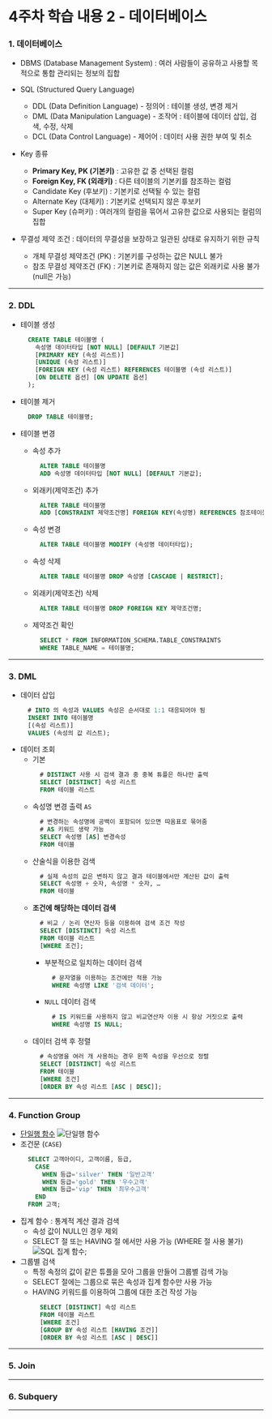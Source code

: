 # 4주차 학습 내용 2 - 데이터베이스

### 1. 데이터베이스
  + DBMS (Database Management System) : 여러 사람들이 공유하고 사용할 목적으로 통합 관리되는 정보의 집합
    
  + SQL (Structured Query Language)
    + DDL (Data Definition Language) - 정의어 : 테이블 생성, 변경 제거
    + DML (Data Manipulation Language) - 조작어 : 테이블에 데이터 삽입, 검색, 수정, 삭제
    + DCL (Data Control Language) - 제어어 : 데이터 사용 권한 부여 및 취소
   
  + Key 종류
    + **Primary Key, PK (기본키)** : 고유한 값 중 선택된 컬럼
    + **Foreign Key, FK (외래키)** : 다른 테이블의 기본키를 참조하는 컬럼
    + Candidate Key (후보키) : 기본키로 선택될 수 있는 컬럼
    + Alternate Key (대체키) : 기본키로 선택되지 않은 후보키
    + Super Key (슈퍼키) : 여러개의 컬럼을 묶어서 고유한 값으로 사용되는 컬럼의 집합
   
  + 무결성 제약 조건 : 데이터의 무결성을 보장하고 일관된 상태로 유지하기 위한 규칙
    + 개체 무결성 제약조건 (PK) : 기본키를 구성하는 값은 NULL 불가
    + 참조 무결성 제약조건 (FK) : 기본키로 존재하지 않는 값은 외래키로 사용 불가 (null은 가능)
---
### 2. DDL
  + 테이블 생성
    ```sql
      CREATE TABLE 테이블명 (
        속성명 데이터타입 [NOT NULL] [DEFAULT 기본값]
        [PRIMARY KEY (속성 리스트)]
        [UNIQUE (속성 리스트)]
        [FOREIGN KEY (속성 리스트) REFERENCES 테이블명 (속성 리스트)]
        [ON DELETE 옵션] [ON UPDATE 옵션]
      );
    ```
      
  + 테이블 제거
    ```sql
      DROP TABLE 테이블명;
    ```
   
  + 테이블 변경
    + 속성 추가
      ```sql
        ALTER TABLE 테이블명
        ADD 속성명 데이터타입 [NOT NULL] [DEFAULT 기본값];
      ```
    + 외래키(제약조건) 추가
      ```sql
        ALTER TABLE 테이블명
        ADD [CONSTRAINT 제약조건명] FOREIGN KEY(속성명) REFERENCES 참조테이블명(참조속성명);
      ```
    + 속성 변경
      ```sql
        ALTER TABLE 테이블명 MODIFY (속성명 데이터타입);
      ```
    + 속성 삭제
      ```sql
        ALTER TABLE 테이블명 DROP 속성명 [CASCADE | RESTRICT];
      ```
    + 외래키(제약조건) 삭제
      ```sql
        ALTER TABLE 테이블명 DROP FOREIGN KEY 제약조건명;
      ```
    + 제약조건 확인
      ```sql
        SELECT * FROM INFORMATION_SCHEMA.TABLE_CONSTRAINTS
        WHERE TABLE_NAME = 테이블명;
      ```

---
### 3. DML
  + 데이터 삽입
    ```sql
      # INTO 의 속성과 VALUES 속성은 순서대로 1:1 대응되어야 됨
      INSERT INTO 테이블명
      [(속성 리스트)]
      VALUES (속성의 값 리스트);
    ```
  + 데이터 조회
    + 기본
      ```sql
        # DISTINCT 사용 시 검색 결과 중 중복 튜플은 하나만 출력
        SELECT [DISTINCT] 속성 리스트
        FROM 테이블 리스트
      ```
    + 속성명 변경 출력 `AS`
      ```sql
        # 변경하는 속성명에 공백이 포함되어 있으면 따옴표로 묶어줌
        # AS 키워드 생략 가능
        SELECT 속성명 [AS] 변경속성
        FROM 테이블
      ```
    + 산술식을 이용한 검색
      ```sql
        # 실제 속성의 값은 변하지 않고 결과 테이블에서만 계산된 값이 출력
        SELECT 속성명 + 숫자, 속성명 * 숫자, …
        FROM 테이블
      ```
    + **조건에 해당하는 데이터 검색**
      ```sql
        # 비교 / 논리 연산자 등을 이용하여 검색 조건 작성
        SELECT [DISTINCT] 속성 리스트
        FROM 테이블 리스트
        [WHERE 조건];
      ```
      + 부분적으로 일치하는 데이터 검색
        ```sql
          # 문자열을 이용하는 조건에만 적용 가능
          WHERE 속성명 LIKE '검색 데이터';
        ```
      + `NULL` 데이터 검색
        ```sql
          # IS 키워드를 사용하지 않고 비교연산자 이용 시 항상 거짓으로 출력
          WHERE 속성명 IS NULL;
        ```
    + 데이터 검색 후 정렬
      ```sql
        # 속성명을 여러 개 사용하는 경우 왼쪽 속성을 우선으로 정렬
        SELECT [DISTINCT] 속성 리스트
        FROM 테이블
        [WHERE 조건]
        [ORDER BY 속성 리스트 [ASC | DESC]];
      ```
---
### 4. Function Group
  + [단일행 함수](https://m.blog.naver.com/doredome/222855964477)
    ![단일행 함수](https://mblogthumb-phinf.pstatic.net/MjAyMjA4MjNfNzAg/MDAxNjYxMjI4ODU1MDg2.6iKs6sxiOSQ1j2vN7PstgOr_opnpFIklF9-Kic_3PcQg.VdvL2b-rgWeoofH-XHcMqSWm7-ikqgRvzygbEOBqd4Mg.PNG.doredome/image.png?type=w800)
  + 조건문 (`CASE`)
    ```sql
      SELECT 고객아이디, 고객이름, 등급,
        CASE
          WHEN 등급='silver' THEN '일반고객'
          WHEN 등급='gold' THEN '우수고객'
          WHEN 등급='vip' THEN '최우수고객'
        END
      FROM 고객;
    ```
  + 집계 함수 : 통계적 계산 결과 검색
    + 속성 값이 NULL인 경우 제외
    + SELECT 절 또는 HAVING 절 에서만 사용 가능 (WHERE 절 사용 불가)
      ![SQL 집계 함수](https://encrypted-tbn0.gstatic.com/imagesq=tbn:ANd9GcRsjnj472_KaXU3R0suUeEOKr2CbcD3eDI9RQ&s);
  + 그룹별 검색
    + 특정 속정의 값이 같은 튜플을 모아 그룹을 만들어 그룹별 검색 가능
    + SELECT 절에는 그룹으로 묶은 속성과 집계 함수만 사용 가능
    + HAVING 키워드를 이용하여 그룹에 대한 조건 작성 가능
      ```sql
        SELECT [DISTINCT] 속성 리스트
        FROM 테이블 리스트
        [WHERE 조건]
        [GROUP BY 속성 리스트 [HAVING 조건]]
        [ORDER BY 속성 리스트 [ASC | DESC]]
      ```
---
### 5. Join

---
### 6. Subquery

---
